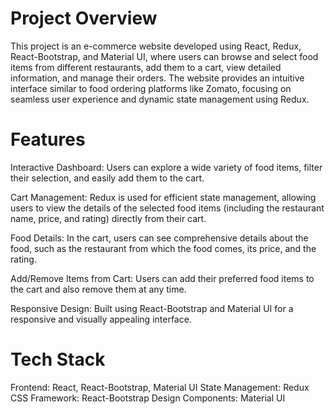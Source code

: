 # Project Overview
This project is an e-commerce website developed using React, Redux, React-Bootstrap, and Material UI, where users can browse and select food items from different restaurants, add them to a cart, view detailed information, and manage their orders. The website provides an intuitive interface similar to food ordering platforms like Zomato, focusing on seamless user experience and dynamic state management using Redux.

# Features
Interactive Dashboard: Users can explore a wide variety of food items, filter their selection, and easily add them to the cart.

Cart Management: Redux is used for efficient state management, allowing users to view the details of the selected food items (including the restaurant name, price, and rating) directly from their cart.

Food Details: In the cart, users can see comprehensive details about the food, such as the restaurant from which the food comes, its price, and the rating.

Add/Remove Items from Cart: Users can add their preferred food items to the cart and also remove them at any time.

Responsive Design: Built using React-Bootstrap and Material UI for a responsive and visually appealing interface.

# Tech Stack
Frontend: React, React-Bootstrap, Material UI
State Management: Redux
CSS Framework: React-Bootstrap
Design Components: Material UI




